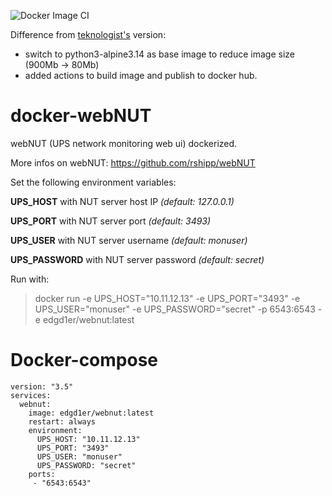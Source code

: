 ![Docker Image CI](https://github.com/edgd1er/docker-webnut/workflows/Docker%20Image%20CI/badge.svg)

Difference from [teknologist's](https://github.com/rshipp/webNUT) version:
- switch to python3-alpine3.14 as base image to reduce image size (900Mb -> 80Mb)
- added actions to build image and publish to docker hub.

# docker-webNUT

webNUT (UPS network monitoring web ui) dockerized.

More infos on webNUT:  https://github.com/rshipp/webNUT

Set the following environment variables:

**UPS_HOST**    with NUT server host IP  *(default: 127.0.0.1)*

**UPS_PORT**	  with NUT server port  *(default: 3493)*

**UPS_USER**    with NUT server username   *(default: monuser)*

**UPS_PASSWORD**     with NUT server  password   *(default: secret)*




Run with:

> docker run -e UPS_HOST="10.11.12.13"  -e UPS_PORT="3493" -e UPS_USER="monuser" -e UPS_PASSWORD="secret" -p 6543:6543 -e  edgd1er/webnut:latest

# Docker-compose

```
version: "3.5"
services:
  webnut:
    image: edgd1er/webnut:latest
    restart: always
    environment:
      UPS_HOST: "10.11.12.13"
      UPS_PORT: "3493"
      UPS_USER: "monuser"
      UPS_PASSWORD: "secret"
    ports:
     - "6543:6543"
```